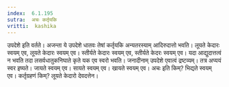 ```yaml
---
index:  6.1.195
sutra:  अचः कर्तृयकि
vritti:  kashika 
---
```


उपदेशे इति वर्तते। अजन्ता ये उपदेशे धातवः तेषां कर्तृयकि अन्यतरस्याम् आदिरुदात्तो भवति। लूयते केदारः स्वयम् एव, लूयते केदारः स्वयम् एव। स्तीर्यते केदारः स्वयम् एव, स्तीर्यते केदरः स्वयम् एव। यदा आद्युदात्तत्वं न भवति तदा लसर्वधातुकनिघाते कृते यक एव स्वरो भवति। जनादीनाम् उपदेशे एवात्वं द्रष्टव्यम्। तत्र अप्ययं स्वर इष्यते। जायते स्वयम् एव। सायते स्वयम् एव। खायते स्वयम् एव। अचः इति किम्? भिद्यते स्वयम् एव। कर्तृग्रहणं किम्? लूयते केदारो देवदत्तेन।

